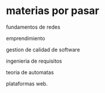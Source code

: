 # materias por pasar

fundamentos de redes


emprendimiento


gestion de calidad de software


ingenieria de requisitos


teoria de automatas


plataformas web.

